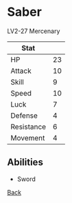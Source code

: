 # Saber

LV2-27 Mercenary

| Stat       | <!-- --> |
| ---------- | -------- |
| HP         | 23       |
| Attack     | 10       |
| Skill      | 9        |
| Speed      | 10       |
| Luck       | 7        |
| Defense    | 4        |
| Resistance | 6        |
| Movement   | 4        |

## Abilities

- Sword

[Back](README.md)
